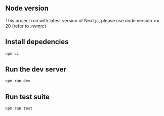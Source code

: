 ## Node version

This project run with latest version of Next.js, please use node version >= 20 (refer to .nvmrc)

## Install depedencies

```bash
npm ci
```

## Run the dev server

```bash
npm run dev
```

## Run test suite

```bash
npm run test
```
